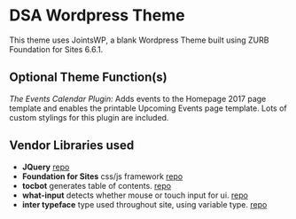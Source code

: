 # DSA Wordpress Theme

This theme uses JointsWP, a blank Wordpress Theme built using ZURB Foundation for Sites 6.6.1.

## Optional Theme Function(s)
*The Events Calendar Plugin:* Adds events to the Homepage 2017 page template and enables the printable Upcoming Events page template. Lots of custom stylings for this plugin are included.

## Vendor Libraries used
* **JQuery** [repo](https://github.com/jquery/jquery)
* **Foundation for Sites** css/js framework [repo](https://github.com/foundation/foundation-sites)
* **tocbot** generates table of contents. [repo](https://github.com/tscanlin/tocbot)
* **what-input** detects whether mouse or touch input for ui. [repo](https://github.com/ten1seven/what-input)
* **inter typeface** type used throughout site, using variable type. [repo](https://github.com/rsms/inter)
